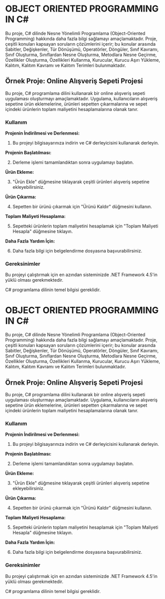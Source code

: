 # OBJECT ORIENTED PROGRAMMING IN C#

Bu proje, C# dilinde Nesne Yönelimli Programlama (Object-Oriented Programming) hakkında daha fazla bilgi sağlamayı amaçlamaktadır. Proje, çeşitli konuları kapsayan soruların çözümlerini içerir; bu konular arasında Sabitler, Değişkenler, Tür Dönüşümü, Operatörler, Döngüler, Sınıf Kavramı, Sınıf Oluşturma, Sınıflardan Nesne Oluşturma, Metodlara Nesne Geçirme, Özellikler Oluşturma, Özellikleri Kullanma, Kurucular, Kurucu Aşırı Yükleme, Kalıtım, Kalıtım Kavramı ve Kalıtım Terimleri bulunmaktadır.

## Örnek Proje: Online Alışveriş Sepeti Projesi

Bu proje, C# programlama dilini kullanarak bir online alışveriş sepeti uygulaması oluşturmayı amaçlamaktadır. Uygulama, kullanıcıların alışveriş sepetine ürün eklemelerine, ürünleri sepetten çıkarmalarına ve sepet içindeki ürünlerin toplam maliyetini hesaplamalarına olanak tanır.

### Kullanım

**Projenin İndirilmesi ve Derlenmesi:**

1. Bu projeyi bilgisayarınıza indirin ve C# derleyicisini kullanarak derleyin.

**Projenin Başlatılması:**

2. Derleme işlemi tamamlandıktan sonra uygulamayı başlatın.

**Ürün Ekleme:**

3. "Ürün Ekle" düğmesine tıklayarak çeşitli ürünleri alışveriş sepetine ekleyebilirsiniz.

**Ürün Çıkarma:**

4. Sepetten bir ürünü çıkarmak için "Ürünü Kaldır" düğmesini kullanın.

**Toplam Maliyeti Hesaplama:**

5. Sepetteki ürünlerin toplam maliyetini hesaplamak için "Toplam Maliyeti Hesapla" düğmesine tıklayın.

**Daha Fazla Yardım İçin:**

6. Daha fazla bilgi için belgelendirme dosyasına başvurabilirsiniz.

### Gereksinimler

Bu projeyi çalıştırmak için en azından sisteminizde .NET Framework 4.5'in yüklü olması gerekmektedir.

C# programlama dilinin temel bilgisi gereklidir.
# OBJECT ORIENTED PROGRAMMING IN C#

Bu proje, C# dilinde Nesne Yönelimli Programlama (Object-Oriented Programming) hakkında daha fazla bilgi sağlamayı amaçlamaktadır. Proje, çeşitli konuları kapsayan soruların çözümlerini içerir; bu konular arasında Sabitler, Değişkenler, Tür Dönüşümü, Operatörler, Döngüler, Sınıf Kavramı, Sınıf Oluşturma, Sınıflardan Nesne Oluşturma, Metodlara Nesne Geçirme, Özellikler Oluşturma, Özellikleri Kullanma, Kurucular, Kurucu Aşırı Yükleme, Kalıtım, Kalıtım Kavramı ve Kalıtım Terimleri bulunmaktadır.

## Örnek Proje: Online Alışveriş Sepeti Projesi

Bu proje, C# programlama dilini kullanarak bir online alışveriş sepeti uygulaması oluşturmayı amaçlamaktadır. Uygulama, kullanıcıların alışveriş sepetine ürün eklemelerine, ürünleri sepetten çıkarmalarına ve sepet içindeki ürünlerin toplam maliyetini hesaplamalarına olanak tanır.

### Kullanım

**Projenin İndirilmesi ve Derlenmesi:**

1. Bu projeyi bilgisayarınıza indirin ve C# derleyicisini kullanarak derleyin.

**Projenin Başlatılması:**

2. Derleme işlemi tamamlandıktan sonra uygulamayı başlatın.

**Ürün Ekleme:**

3. "Ürün Ekle" düğmesine tıklayarak çeşitli ürünleri alışveriş sepetine ekleyebilirsiniz.

**Ürün Çıkarma:**

4. Sepetten bir ürünü çıkarmak için "Ürünü Kaldır" düğmesini kullanın.

**Toplam Maliyeti Hesaplama:**

5. Sepetteki ürünlerin toplam maliyetini hesaplamak için "Toplam Maliyeti Hesapla" düğmesine tıklayın.

**Daha Fazla Yardım İçin:**

6. Daha fazla bilgi için belgelendirme dosyasına başvurabilirsiniz.

### Gereksinimler

Bu projeyi çalıştırmak için en azından sisteminizde .NET Framework 4.5'in yüklü olması gerekmektedir.

C# programlama dilinin temel bilgisi gereklidir.
